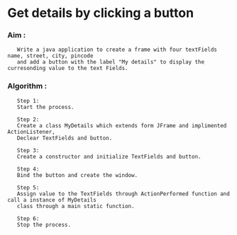 # Get details by clicking a button

### Aim :
       Write a java application to create a frame with four textFields name, street, city, pincode
       and add a button with the label "My details" to display the curresonding value to the text Fields.
       
### Algorithm :
       
       Step 1:
       Start the process.
       
       Step 2:
       Create a class MyDetails which extends form JFrame and implimented ActionListener,
       Declear TextFields and button.
       
       Step 3:
       Create a constructor and initialize TextFields and button.
       
       Step 4:
       Bind the button and create the window.
       
       Step 5:
       Assign value to the TextFields through ActionPerformed function and call a instance of MyDetails
       class through a main static function.
       
       Step 6:
       Stop the process.